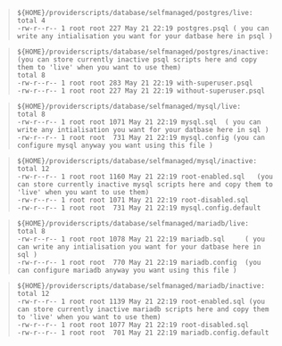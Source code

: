 >     ${HOME}/providerscripts/database/selfmanaged/postgres/live:  
>     total 4  
>     -rw-r--r-- 1 root root 227 May 21 22:19 postgres.psql ( you can write any intialisation you want for your datbase here in psql )  

>     ${HOME}/providerscripts/database/selfmanaged/postgres/inactive: (you can store currently inactive psql scripts here and copy them to 'live' when you want to use them)  
>     total 8  
>     -rw-r--r-- 1 root root 283 May 21 22:19 with-superuser.psql  
>     -rw-r--r-- 1 root root 227 May 21 22:19 without-superuser.psql  

>     ${HOME}/providerscripts/database/selfmanaged/mysql/live:  
>     total 8  
>     -rw-r--r-- 1 root root 1071 May 21 22:19 mysql.sql  ( you can write any intialisation you want for your datbase here in sql )  
>     -rw-r--r-- 1 root root  731 May 21 22:19 mysql.config (you can configure mysql anyway you want using this file )  

>     ${HOME}/providerscripts/database/selfmanaged/mysql/inactive:  
>     total 12  
>     -rw-r--r-- 1 root root 1160 May 21 22:19 root-enabled.sql   (you can store currently inactive mysql scripts here and copy them to 'live' when you want to use them)  
>     -rw-r--r-- 1 root root 1071 May 21 22:19 root-disabled.sql  
>     -rw-r--r-- 1 root root  731 May 21 22:19 mysql.config.default  

>     ${HOME}/providerscripts/database/selfmanaged/mariadb/live:  
>     total 8   
>     -rw-r--r-- 1 root root 1078 May 21 22:19 mariadb.sql     ( you can write any intialisation you want for your datbase here in sql )  
>     -rw-r--r-- 1 root root  770 May 21 22:19 mariadb.config  (you can configure mariadb anyway you want using this file )  

>     ${HOME}/providerscripts/database/selfmanaged/mariadb/inactive:  
>     total 12  
>     -rw-r--r-- 1 root root 1139 May 21 22:19 root-enabled.sql (you can store currently inactive mariadb scripts here and copy them to 'live' when you want to use them)  
>     -rw-r--r-- 1 root root 1077 May 21 22:19 root-disabled.sql  
>     -rw-r--r-- 1 root root  701 May 21 22:19 mariadb.config.default  

